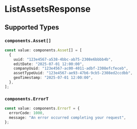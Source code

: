 # ListAssetsResponse


## Supported Types

### `components.Asset[]`

```typescript
const value: components.Asset[] = [
  {
    uuid: "123e4567-a538-4bbc-ab75-2308e6bbbb4b",
    editDate: "2025-07-01 12:00:00",
    companyUuid: "123e4567-ac00-4011-adbf-2308efcfeceb",
    assetTypeUuid: "123e4567-ae93-47b6-9cb5-2308ed2ccdbb",
    geoTimestamp: "2025-07-01 12:00:00",
  },
];
```

### `components.ErrorT`

```typescript
const value: components.ErrorT = {
  errorCode: 1000,
  message: "An error occurred completing your request",
};
```


